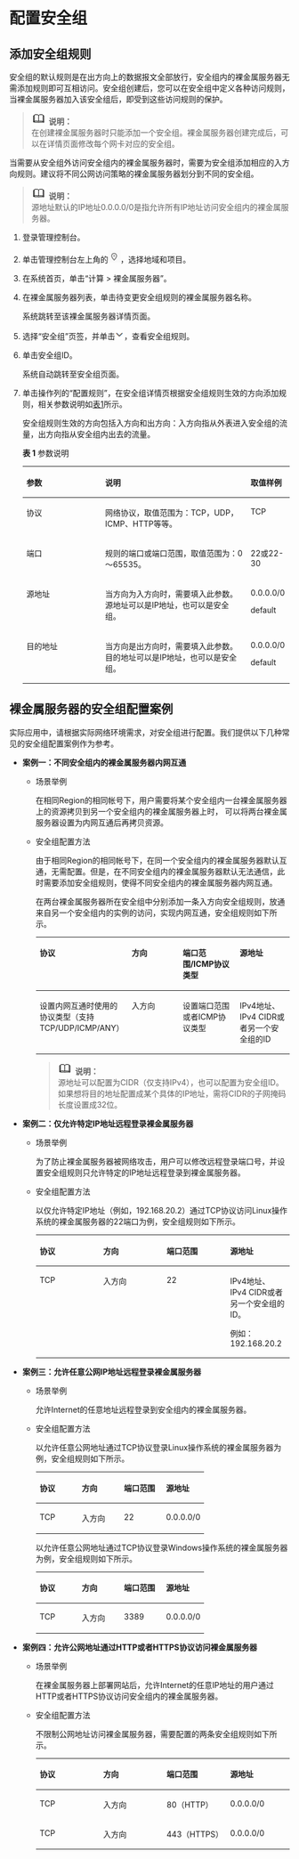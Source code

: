 # 配置安全组<a name="zh-cn_topic_0028313245"></a>

## 添加安全组规则<a name="section65020802162416"></a>

安全组的默认规则是在出方向上的数据报文全部放行，安全组内的裸金属服务器无需添加规则即可互相访问。安全组创建后，您可以在安全组中定义各种访问规则，当裸金属服务器加入该安全组后，即受到这些访问规则的保护。

>![](public_sys-resources/icon-note.gif) **说明：**   
>在创建裸金属服务器时只能添加一个安全组。裸金属服务器创建完成后，可以在详情页面修改每个网卡对应的安全组。  

当需要从安全组外访问安全组内的裸金属服务器时，需要为安全组添加相应的入方向规则。建议将不同公网访问策略的裸金属服务器划分到不同的安全组。

>![](public_sys-resources/icon-note.gif) **说明：**   
>源地址默认的IP地址0.0.0.0/0是指允许所有IP地址访问安全组内的裸金属服务器。  

1.  登录管理控制台。
2.  单击管理控制台左上角的![](figures/icon-region.png)，选择地域和项目。
3.  在系统首页，单击“计算 \> 裸金属服务器”。
4.  在裸金属服务器列表，单击待变更安全组规则的裸金属服务器名称。

    系统跳转至该裸金属服务器详情页面。

5.  选择“安全组”页签，并单击![](figures/icon-show.png)，查看安全组规则。
6.  单击安全组ID。

    系统自动跳转至安全组页面。

7.  单击操作列的“配置规则”，在安全组详情页根据安全组规则生效的方向添加规则，相关参数说明如[表1](#table335513383514)所示。

    安全组规则生效的方向包括入方向和出方向：入方向指从外表进入安全组的流量，出方向指从安全组内出去的流量。

    **表 1**  参数说明

    <a name="table335513383514"></a>
    <table><thead align="left"><tr id="row203581133123514"><th class="cellrowborder" valign="top" width="29.439999999999998%" id="mcps1.2.4.1.1"><p id="p6359123319355"><a name="p6359123319355"></a><a name="p6359123319355"></a><strong id="b1335973373510"><a name="b1335973373510"></a><a name="b1335973373510"></a>参数</strong></p>
    </th>
    <th class="cellrowborder" valign="top" width="54.459999999999994%" id="mcps1.2.4.1.2"><p id="p03602336359"><a name="p03602336359"></a><a name="p03602336359"></a><strong id="b03608333359"><a name="b03608333359"></a><a name="b03608333359"></a>说明</strong></p>
    </th>
    <th class="cellrowborder" valign="top" width="16.1%" id="mcps1.2.4.1.3"><p id="p536113334353"><a name="p536113334353"></a><a name="p536113334353"></a><strong id="b17361183393514"><a name="b17361183393514"></a><a name="b17361183393514"></a>取值样例</strong></p>
    </th>
    </tr>
    </thead>
    <tbody><tr id="row73621433103510"><td class="cellrowborder" valign="top" width="29.439999999999998%" headers="mcps1.2.4.1.1 "><p id="p1236312336353"><a name="p1236312336353"></a><a name="p1236312336353"></a>协议</p>
    </td>
    <td class="cellrowborder" valign="top" width="54.459999999999994%" headers="mcps1.2.4.1.2 "><p id="p193631337352"><a name="p193631337352"></a><a name="p193631337352"></a>网络协议，取值范围为：TCP，UDP，ICMP、HTTP等等。</p>
    </td>
    <td class="cellrowborder" valign="top" width="16.1%" headers="mcps1.2.4.1.3 "><p id="p14364833153520"><a name="p14364833153520"></a><a name="p14364833153520"></a>TCP</p>
    </td>
    </tr>
    <tr id="row123671533143517"><td class="cellrowborder" valign="top" width="29.439999999999998%" headers="mcps1.2.4.1.1 "><p id="p8367133123514"><a name="p8367133123514"></a><a name="p8367133123514"></a>端口</p>
    </td>
    <td class="cellrowborder" valign="top" width="54.459999999999994%" headers="mcps1.2.4.1.2 "><p id="p2367153383514"><a name="p2367153383514"></a><a name="p2367153383514"></a>规则的端口或端口范围，取值范围为：0～65535。</p>
    </td>
    <td class="cellrowborder" valign="top" width="16.1%" headers="mcps1.2.4.1.3 "><p id="p1536873320355"><a name="p1536873320355"></a><a name="p1536873320355"></a>22或22-30</p>
    </td>
    </tr>
    <tr id="row2368183363513"><td class="cellrowborder" valign="top" width="29.439999999999998%" headers="mcps1.2.4.1.1 "><p id="p1036913339351"><a name="p1036913339351"></a><a name="p1036913339351"></a>源地址</p>
    </td>
    <td class="cellrowborder" valign="top" width="54.459999999999994%" headers="mcps1.2.4.1.2 "><p id="p5369143343516"><a name="p5369143343516"></a><a name="p5369143343516"></a>当方向为入方向时，需要填入此参数。源地址可以是IP地址，也可以是安全组。</p>
    </td>
    <td class="cellrowborder" valign="top" width="16.1%" headers="mcps1.2.4.1.3 "><p id="p537013313356"><a name="p537013313356"></a><a name="p537013313356"></a>0.0.0.0/0</p>
    <p id="p14371133333513"><a name="p14371133333513"></a><a name="p14371133333513"></a>default</p>
    </td>
    </tr>
    <tr id="row337112338359"><td class="cellrowborder" valign="top" width="29.439999999999998%" headers="mcps1.2.4.1.1 "><p id="p113725338352"><a name="p113725338352"></a><a name="p113725338352"></a>目的地址</p>
    </td>
    <td class="cellrowborder" valign="top" width="54.459999999999994%" headers="mcps1.2.4.1.2 "><p id="p137316337354"><a name="p137316337354"></a><a name="p137316337354"></a>当方向是出方向时，需要填入此参数。目的地址可以是IP地址，也可以是安全组。</p>
    </td>
    <td class="cellrowborder" valign="top" width="16.1%" headers="mcps1.2.4.1.3 "><p id="p937418336358"><a name="p937418336358"></a><a name="p937418336358"></a>0.0.0.0/0</p>
    <p id="p43759338358"><a name="p43759338358"></a><a name="p43759338358"></a>default</p>
    </td>
    </tr>
    </tbody>
    </table>


## 裸金属服务器的安全组配置案例<a name="section95114385408"></a>

实际应用中，请根据实际网络环境需求，对安全组进行配置。我们提供以下几种常见的安全组配置案例作为参考。

-   **案例一：不同安全组内的裸金属服务器内网互通**
    -   场景举例

        在相同Region的相同帐号下，用户需要将某个安全组内一台裸金属服务器上的资源拷贝到另一个安全组内的裸金属服务器上时， 可以将两台裸金属服务器设置为内网互通后再拷贝资源。

    -   安全组配置方法

        由于相同Region的相同帐号下，在同一个安全组内的裸金属服务器默认互通，无需配置。但是，在不同安全组内的裸金属服务器默认无法通信，此时需要添加安全组规则，使得不同安全组内的裸金属服务器内网互通。

        在两台裸金属服务器所在安全组中分别添加一条入方向安全组规则，放通来自另一个安全组内的实例的访问，实现内网互通，安全组规则如下所示。

        <a name="table58694119222"></a>
        <table><thead align="left"><tr id="row1087231120228"><th class="cellrowborder" valign="top" width="25%" id="mcps1.1.5.1.1"><p id="p38731117224"><a name="p38731117224"></a><a name="p38731117224"></a>协议</p>
        </th>
        <th class="cellrowborder" valign="top" width="25%" id="mcps1.1.5.1.2"><p id="p18874111152218"><a name="p18874111152218"></a><a name="p18874111152218"></a>方向</p>
        </th>
        <th class="cellrowborder" valign="top" width="25%" id="mcps1.1.5.1.3"><p id="p198751711112218"><a name="p198751711112218"></a><a name="p198751711112218"></a>端口范围/ICMP协议类型</p>
        </th>
        <th class="cellrowborder" valign="top" width="25%" id="mcps1.1.5.1.4"><p id="p987612111223"><a name="p987612111223"></a><a name="p987612111223"></a>源地址</p>
        </th>
        </tr>
        </thead>
        <tbody><tr id="row108771811102212"><td class="cellrowborder" valign="top" width="25%" headers="mcps1.1.5.1.1 "><p id="p1987841117228"><a name="p1987841117228"></a><a name="p1987841117228"></a>设置内网互通时使用的协议类型（支持TCP/UDP/ICMP/ANY）</p>
        </td>
        <td class="cellrowborder" valign="top" width="25%" headers="mcps1.1.5.1.2 "><p id="p78795112226"><a name="p78795112226"></a><a name="p78795112226"></a>入方向</p>
        </td>
        <td class="cellrowborder" valign="top" width="25%" headers="mcps1.1.5.1.3 "><p id="p1988081172215"><a name="p1988081172215"></a><a name="p1988081172215"></a>设置端口范围或者ICMP协议类型</p>
        </td>
        <td class="cellrowborder" valign="top" width="25%" headers="mcps1.1.5.1.4 "><p id="p8881141152212"><a name="p8881141152212"></a><a name="p8881141152212"></a>IPv4地址、IPv4 CIDR或者另一个安全组的ID</p>
        </td>
        </tr>
        </tbody>
        </table>

        >![](public_sys-resources/icon-note.gif) **说明：**   
        >源地址可以配置为CIDR（仅支持IPv4），也可以配置为安全组ID。如果想将目的地址配置成某个具体的IP地址，需将CIDR的子网掩码长度设置成32位。  


-   **案例二：仅允许特定IP地址远程登录裸金属服务器**
    -   场景举例

        为了防止裸金属服务器被网络攻击，用户可以修改远程登录端口号，并设置安全组规则只允许特定的IP地址远程登录到裸金属服务器。

    -   安全组配置方法

        以仅允许特定IP地址（例如，192.168.20.2）通过TCP协议访问Linux操作系统的裸金属服务器的22端口为例，安全组规则如下所示。

        <a name="table939592217292"></a>
        <table><thead align="left"><tr id="row14399112282913"><th class="cellrowborder" valign="top" width="25%" id="mcps1.1.5.1.1"><p id="p640011222298"><a name="p640011222298"></a><a name="p640011222298"></a>协议</p>
        </th>
        <th class="cellrowborder" valign="top" width="25%" id="mcps1.1.5.1.2"><p id="p240119228296"><a name="p240119228296"></a><a name="p240119228296"></a>方向</p>
        </th>
        <th class="cellrowborder" valign="top" width="25%" id="mcps1.1.5.1.3"><p id="p1640292262913"><a name="p1640292262913"></a><a name="p1640292262913"></a>端口范围</p>
        </th>
        <th class="cellrowborder" valign="top" width="25%" id="mcps1.1.5.1.4"><p id="p144030224297"><a name="p144030224297"></a><a name="p144030224297"></a>源地址</p>
        </th>
        </tr>
        </thead>
        <tbody><tr id="row740482282910"><td class="cellrowborder" valign="top" width="25%" headers="mcps1.1.5.1.1 "><p id="p1740502282911"><a name="p1740502282911"></a><a name="p1740502282911"></a>TCP</p>
        </td>
        <td class="cellrowborder" valign="top" width="25%" headers="mcps1.1.5.1.2 "><p id="p114068223298"><a name="p114068223298"></a><a name="p114068223298"></a>入方向</p>
        </td>
        <td class="cellrowborder" valign="top" width="25%" headers="mcps1.1.5.1.3 "><p id="p20407172272919"><a name="p20407172272919"></a><a name="p20407172272919"></a>22</p>
        </td>
        <td class="cellrowborder" valign="top" width="25%" headers="mcps1.1.5.1.4 "><p id="p144081922162913"><a name="p144081922162913"></a><a name="p144081922162913"></a>IPv4地址、IPv4 CIDR或者另一个安全组的ID。</p>
        <p id="p1914761211308"><a name="p1914761211308"></a><a name="p1914761211308"></a>例如：192.168.20.2</p>
        </td>
        </tr>
        </tbody>
        </table>


-   **案例三：允许任意公网IP地址远程登录裸金属服务器**
    -   场景举例

        允许Internet的任意地址远程登录到安全组内的裸金属服务器。

    -   安全组配置方法

        以允许任意公网地址通过TCP协议登录Linux操作系统的裸金属服务器为例，安全组规则如下所示。

        <a name="table7472173173217"></a>
        <table><thead align="left"><tr id="row1477123112321"><th class="cellrowborder" valign="top" width="25%" id="mcps1.1.5.1.1"><p id="p1247993123217"><a name="p1247993123217"></a><a name="p1247993123217"></a>协议</p>
        </th>
        <th class="cellrowborder" valign="top" width="25%" id="mcps1.1.5.1.2"><p id="p1648063115322"><a name="p1648063115322"></a><a name="p1648063115322"></a>方向</p>
        </th>
        <th class="cellrowborder" valign="top" width="25%" id="mcps1.1.5.1.3"><p id="p2048273115322"><a name="p2048273115322"></a><a name="p2048273115322"></a>端口范围</p>
        </th>
        <th class="cellrowborder" valign="top" width="25%" id="mcps1.1.5.1.4"><p id="p1748317311328"><a name="p1748317311328"></a><a name="p1748317311328"></a>源地址</p>
        </th>
        </tr>
        </thead>
        <tbody><tr id="row24841031133218"><td class="cellrowborder" valign="top" width="25%" headers="mcps1.1.5.1.1 "><p id="p1485631203213"><a name="p1485631203213"></a><a name="p1485631203213"></a>TCP</p>
        </td>
        <td class="cellrowborder" valign="top" width="25%" headers="mcps1.1.5.1.2 "><p id="p15487931133215"><a name="p15487931133215"></a><a name="p15487931133215"></a>入方向</p>
        </td>
        <td class="cellrowborder" valign="top" width="25%" headers="mcps1.1.5.1.3 "><p id="p17488203111326"><a name="p17488203111326"></a><a name="p17488203111326"></a>22</p>
        </td>
        <td class="cellrowborder" valign="top" width="25%" headers="mcps1.1.5.1.4 "><p id="p1348953193218"><a name="p1348953193218"></a><a name="p1348953193218"></a>0.0.0.0/0</p>
        </td>
        </tr>
        </tbody>
        </table>

        以允许任意公网地址通过TCP协议登录Windows操作系统的裸金属服务器为例，安全组规则如下所示。

        <a name="table1385517143311"></a>
        <table><thead align="left"><tr id="row588161714332"><th class="cellrowborder" valign="top" width="25%" id="mcps1.1.5.1.1"><p id="p16897172333"><a name="p16897172333"></a><a name="p16897172333"></a>协议</p>
        </th>
        <th class="cellrowborder" valign="top" width="25%" id="mcps1.1.5.1.2"><p id="p179081717336"><a name="p179081717336"></a><a name="p179081717336"></a>方向</p>
        </th>
        <th class="cellrowborder" valign="top" width="25%" id="mcps1.1.5.1.3"><p id="p109261743314"><a name="p109261743314"></a><a name="p109261743314"></a>端口范围</p>
        </th>
        <th class="cellrowborder" valign="top" width="25%" id="mcps1.1.5.1.4"><p id="p119341783314"><a name="p119341783314"></a><a name="p119341783314"></a>源地址</p>
        </th>
        </tr>
        </thead>
        <tbody><tr id="row1994141717331"><td class="cellrowborder" valign="top" width="25%" headers="mcps1.1.5.1.1 "><p id="p199691712336"><a name="p199691712336"></a><a name="p199691712336"></a>TCP</p>
        </td>
        <td class="cellrowborder" valign="top" width="25%" headers="mcps1.1.5.1.2 "><p id="p11971117113318"><a name="p11971117113318"></a><a name="p11971117113318"></a>入方向</p>
        </td>
        <td class="cellrowborder" valign="top" width="25%" headers="mcps1.1.5.1.3 "><p id="p1898117103317"><a name="p1898117103317"></a><a name="p1898117103317"></a>3389</p>
        </td>
        <td class="cellrowborder" valign="top" width="25%" headers="mcps1.1.5.1.4 "><p id="p129919171330"><a name="p129919171330"></a><a name="p129919171330"></a>0.0.0.0/0</p>
        </td>
        </tr>
        </tbody>
        </table>


-   **案例四：允许公网地址通过HTTP或者HTTPS协议访问裸金属服务器**
    -   场景举例

        在裸金属服务器上部署网站后，允许Internet的任意IP地址的用户通过HTTP或者HTTPS协议访问安全组内的裸金属服务器。

    -   安全组配置方法

        不限制公网地址访问裸金属服务器，需要配置的两条安全组规则如下所示。

        <a name="table851372711364"></a>
        <table><thead align="left"><tr id="row195196275365"><th class="cellrowborder" valign="top" width="25%" id="mcps1.1.5.1.1"><p id="p4521102763617"><a name="p4521102763617"></a><a name="p4521102763617"></a>协议</p>
        </th>
        <th class="cellrowborder" valign="top" width="25%" id="mcps1.1.5.1.2"><p id="p155231278365"><a name="p155231278365"></a><a name="p155231278365"></a>方向</p>
        </th>
        <th class="cellrowborder" valign="top" width="25%" id="mcps1.1.5.1.3"><p id="p145251627123611"><a name="p145251627123611"></a><a name="p145251627123611"></a>端口范围</p>
        </th>
        <th class="cellrowborder" valign="top" width="25%" id="mcps1.1.5.1.4"><p id="p4527172711369"><a name="p4527172711369"></a><a name="p4527172711369"></a>源地址</p>
        </th>
        </tr>
        </thead>
        <tbody><tr id="row1252913270365"><td class="cellrowborder" valign="top" width="25%" headers="mcps1.1.5.1.1 "><p id="p18530122783618"><a name="p18530122783618"></a><a name="p18530122783618"></a>TCP</p>
        </td>
        <td class="cellrowborder" valign="top" width="25%" headers="mcps1.1.5.1.2 "><p id="p35322027143619"><a name="p35322027143619"></a><a name="p35322027143619"></a>入方向</p>
        </td>
        <td class="cellrowborder" valign="top" width="25%" headers="mcps1.1.5.1.3 "><p id="p145335278361"><a name="p145335278361"></a><a name="p145335278361"></a>80（HTTP）</p>
        </td>
        <td class="cellrowborder" valign="top" width="25%" headers="mcps1.1.5.1.4 "><p id="p7535102718364"><a name="p7535102718364"></a><a name="p7535102718364"></a>0.0.0.0/0</p>
        </td>
        </tr>
        <tr id="row134093943613"><td class="cellrowborder" valign="top" width="25%" headers="mcps1.1.5.1.1 "><p id="p11341239103620"><a name="p11341239103620"></a><a name="p11341239103620"></a>TCP</p>
        </td>
        <td class="cellrowborder" valign="top" width="25%" headers="mcps1.1.5.1.2 "><p id="p143413391368"><a name="p143413391368"></a><a name="p143413391368"></a>入方向</p>
        </td>
        <td class="cellrowborder" valign="top" width="25%" headers="mcps1.1.5.1.3 "><p id="p1534112393361"><a name="p1534112393361"></a><a name="p1534112393361"></a>443（HTTPS）</p>
        </td>
        <td class="cellrowborder" valign="top" width="25%" headers="mcps1.1.5.1.4 "><p id="p1634103963611"><a name="p1634103963611"></a><a name="p1634103963611"></a>0.0.0.0/0</p>
        </td>
        </tr>
        </tbody>
        </table>




